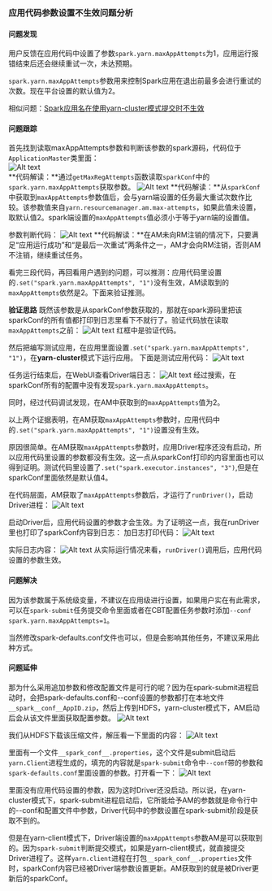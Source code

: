 ### 应用代码参数设置不生效问题分析

#### 问题发现  
用户反馈在应用代码中设置了参数`spark.yarn.maxAppAttempts`为1，应用运行报错结束后还会继续重试一次，未达预期。

`spark.yarn.maxAppAttempts`参数用来控制Spark应用在退出前最多会进行重试的次数。现在平台设置的默认值为2。

相似问题：[Spark应用名在使用yarn-cluster模式提交时不生效](http://support.hwclouds.com/usermanual-mrs/zh-cn_topic_0036027341.html)  

#### 问题跟踪  
首先找到读取maxAppAttempts参数和判断该参数的spark源码，代码位于`ApplicationMaster`类里面：  
![Alt text](./1481113501122.png)  
**代码解读：**通过`getMaxRegAttempts`函数读取`sparkConf`中的`spark.yarn.maxAppAttempts`获取参数。
![Alt text](./1481113642779.png)
**代码解读：**从`sparkConf`中获取到`maxAppAttempts`参数值后，会与yarn端设置的任务最大重试次数作比较。该参数值来自`yarn.resourcemanager.am.max-attempts`，如果此值未设置，取默认值2。spark端设置的`maxAppAttempts`值必须小于等于yarn端的设置值。

参数判断代码：
![Alt text](./1481113823036.png)
**代码解读：**在AM未向RM注销的情况下，只要满足“应用运行成功”和“是最后一次重试”两条件之一，AM才会向RM注销，否则AM不注销，继续重试任务。

看完三段代码，再回看用户遇到的问题，可以推测：应用代码里设置的`.set("spark.yarn.maxAppAttempts", "1")`没有生效，AM读取到的`maxAppAttempts`依然是2。下面来验证推测。

**验证思路**
既然该参数是从sparkConf参数获取的，那就在spark源码里把该sparkConf的所有值都打印到日志里看下不就行了。验证代码放在读取`maxAppAttempts`之前：
![Alt text](./1481114652724.png)
红框中是验证代码。

然后把编写测试应用，在应用里面设置`.set("spark.yarn.maxAppAttempts", "1")`，在**yarn-cluster**模式下运行应用。
下面是测试应用代码：
![Alt text](./1481114758718.png)

任务运行结束后，在WebUI查看Driver端日志：
![Alt text](./1481114903690.png)
经过搜索，在sparkConf所有的配置中没有发现`spark.yarn.maxAppAttempts`。

同时，经过代码调试发现，在AM中获取到的`maxAppAttempts`值为2。

以上两个证据表明，在AM获取`maxAppAttempts`参数时，应用代码中的`.set("spark.yarn.maxAppAttempts", "1")`设置没有生效。

原因很简单。在AM获取`maxAppAttempts`参数时，应用Driver程序还没有启动，所以应用代码里设置的参数都没有生效。这一点从sparkConf打印的内容里面也可以得到证明。测试代码里设置了`.set("spark.executor.instances", "3")`,但是在sparkConf里面依然是默认值4。

在代码层面，AM获取了`maxAppAttempts`参数后，才运行了`runDriver()`，启动Driver进程：
![Alt text](./1481157448214.png)

启动Driver后，应用代码设置的参数才会生效。为了证明这一点，我在runDriver里也打印了sparkConf内容到日志：
加日志打印代码：
![Alt text](./1481157668380.png)

实际日志内容：
![Alt text](./1481157586874.png)
从实际运行情况来看，`runDriver()`调用后，应用代码设置的参数生效。

#### 问题解决
因为该参数属于系统级变量，不建议在应用级进行设置，如果用户实在有此需求，可以在`spark-submit`任务提交命令里面或者在CBT配置任务参数时添加`--conf spark.yarn.maxAppAttempts=1`。

当然修改spark-defaults.conf文件也可以，但是会影响其他任务，不建议采用此种方式。

#### 问题延伸
那为什么采用追加参数和修改配置文件是可行的呢？因为在spark-submit进程启动时，会把spark-defaults.conf和--conf设置的参数都打在本地文件`__spark__conf__AppID.zip`，然后上传到HDFS，yarn-cluster模式下，AM启动后会从该文件里面获取配置参数。
![Alt text](./1481158208936.png)

我们从HDFS下载该压缩文件，解压看一下里面的内容：
![Alt text](./1481158357781.png)

里面有一个文件`__spark_conf__.properties`，这个文件是submit启动后`yarn.Client`进程生成的，填充的内容就是`spark-submit`命令中`--conf`带的参数和`spark-defaults.conf`里面设置的参数。打开看一下：
![Alt text](./1481158539072.png)

里面没有应用代码设置的参数，因为这时Driver还没启动。所以说，在yarn-cluster模式下，spark-submit进程启动后，它所能给予AM的参数就是命令行中的--conf和配置文件中参数，Driver代码中的参数设置在spark-submit阶段是获取不到的。

但是在yarn-client模式下，Driver端设置的`maxAppAttempts`参数AM是可以获取到的。因为`spark-submit`判断提交模式，如果是yarn-client模式，就直接提交Driver进程了。这样`yarn.client`进程在打包`__spark_conf__.properties`文件时，sparkConf内容已经被Driver端参数设置更新。AM获取到的就是被Driver更新后的sparkConf。











